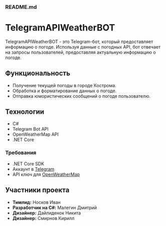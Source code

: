 ### README.md

# TelegramAPIWeatherBOT

TelegramAPIWeatherBOT - это Telegram-бот, который предоставляет информацию о погоде. Используя данные с погодных API, бот отвечает на запросы пользователей, предоставляя актуальную информацию о погоде.

## Функциональность

- Получение текущей погоды в городе Кострома.
- Обработка и форматирование данных о погоде.
- Отправка юмористических сообщений о погоде пользователю.

## Технологии

- C#
- Telegram Bot API
- OpenWeatherMap API
- .NET Core

### Требования

- .NET Core SDK
- Аккаунт в [Telegram](https://telegram.org/)
- API ключ для [OpenWeatherMap](https://openweathermap.org/)

## Участники проекта

- **Тимлид:** Носков Иван
- **Разработчик на C#:** Малегин Дмитрий
- **Дизайнер:** Дайлиденок Никита
- **Дизайнер:** Смирнов Кирилл 





